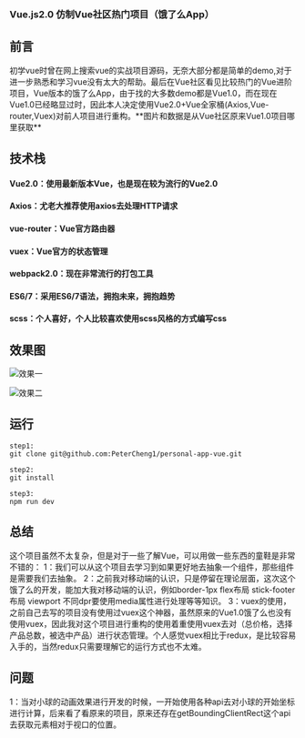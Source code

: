 ### Vue.js2.0 仿制Vue社区热门项目（饿了么App）

<h2>前言</h2>
</hr>
初学vue时曾在网上搜索vue的实战项目源码，无奈大部分都是简单的demo,对于进一步熟悉和学习vue没有太大的帮助。最后在Vue社区看见比较热门的Vue进阶项目，Vue版本的饿了么App，由于找的大多数demo都是Vue1.0，而在现在Vue1.0已经略显过时，因此本人决定使用Vue2.0+Vue全家桶(Axios,Vue-router,Vuex)对前人项目进行重构。**图片和数据是从Vue社区原来Vue1.0项目哪里获取**

<h2>技术栈</h2>
<h4>Vue2.0：使用最新版本Vue，也是现在较为流行的Vue2.0</h4>
<h4>Axios：尤老大推荐使用axios去处理HTTP请求</h4>
<h4>vue-router：Vue官方路由器</h4>
<h4>vuex：Vue官方的状态管理</h4>
<h4>webpack2.0：现在非常流行的打包工具</h4>
<h4>ES6/7：采用ES6/7语法，拥抱未来，拥抱趋势</h4>
<h4>scss：个人喜好，个人比较喜欢使用scss风格的方式编写css</h4>
</hr>

<h2>效果图</h2>
</hr>

![效果一](./static/img/ele1.gif)

![效果二](./static/img/ele2.gif)

<h2>运行</h2>
</hr>

```
step1:
git clone git@github.com:PeterCheng1/personal-app-vue.git

step2:
git install

step3:
npm run dev
```

<h2>总结</h2>
</hr>
这个项目虽然不太复杂，但是对于一些了解Vue，可以用做一些东西的童鞋是非常不错的：
1：我们可以从这个项目去学习到如果更好地去抽象一个组件，那些组件是需要我们去抽象。
2：之前我对移动端的认识，只是停留在理论层面，这次这个饿了么的开发，能加大我对移动端的认识，例如border-1px flex布局 stick-footer布局 viewport 不同dpr要使用media属性进行处理等等知识。
3：vuex的使用，之前自己去写的项目没有使用过vuex这个神器，虽然原来的Vue1.0饿了么也没有使用vuex，因此我对这个项目进行重构的使用着重使用vuex去对（总价格，选择产品总数，被选中产品）进行状态管理。个人感觉vuex相比于redux，是比较容易入手的，当然redux只需要理解它的运行方式也不太难。

<h2>问题</h2>
</hr>
1：当对小球的动画效果进行开发的时候，一开始使用各种api去对小球的开始坐标进行计算，后来看了看原来的项目，原来还存在getBoundingClientRect这个api去获取元素相对于视口的位置。
